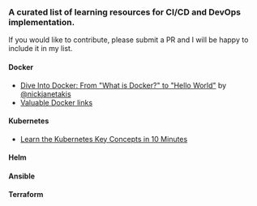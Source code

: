 ### A curated list of learning resources for CI/CD and DevOps implementation.
If you would like to contribute, please submit a PR and I will be happy to include it in my list.

#### Docker
- [Dive Into Docker: From "What is Docker?" to "Hello World"](https://www.youtube.com/watch?v=XeSD17YRijk&list=PL-v3vdeWVEsXT-u0JDQZnM90feU3NE3v8) by [@nickjanetakis](https://github.com/nickjj)
- [Valuable Docker links](https://www.nkode.io/2014/08/24/valuable-docker-links.html)



#### Kubernetes
- [Learn the Kubernetes Key Concepts in 10 Minutes](http://omerio.com/2015/12/18/learn-the-kubernetes-key-concepts-in-10-minutes/)



#### Helm



#### Ansible


#### Terraform
